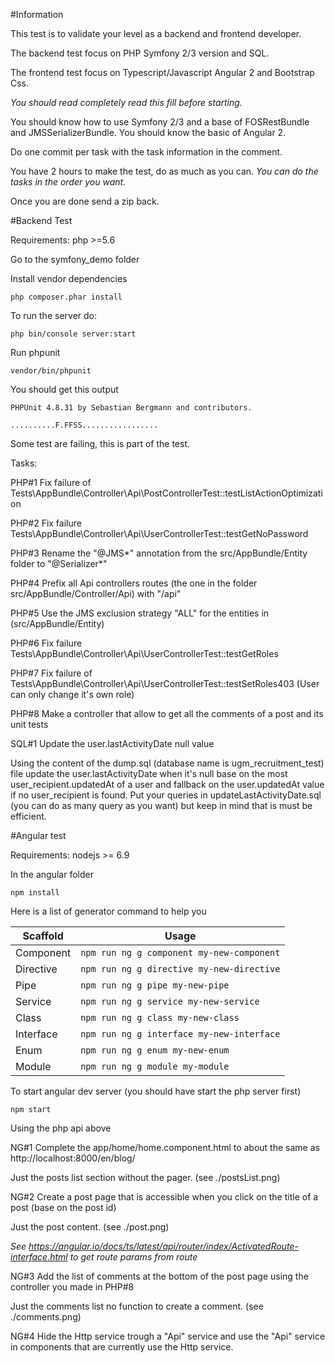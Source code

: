 #Information

This test is to validate your level as a backend and frontend developer.

The backend test focus on PHP Symfony 2/3 version and SQL.

The frontend test focus on Typescript/Javascript Angular 2 and Bootstrap Css.

*You should read completely read this fill before starting.*

You should know how to use Symfony 2/3 and a base of FOSRestBundle and JMSSerializerBundle.
You should know the basic of Angular 2.

Do one commit per task with the task information in the comment.

You have 2 hours to make the test, do as much as you can.
*You can do the tasks in the order you want.*

Once you are done send a zip back.

#Backend Test

Requirements: php >=5.6


Go to the symfony_demo folder

Install vendor dependencies

```
php composer.phar install
```

To run the server do:

```
php bin/console server:start
```

Run phpunit 

```
vendor/bin/phpunit
```

You should get this output

```
PHPUnit 4.8.31 by Sebastian Bergmann and contributors.

..........F.FFSS.................
```

Some test are failing, this is part of the test.

Tasks:

PHP#1 Fix failure of Tests\AppBundle\Controller\Api\PostControllerTest::testListActionOptimization

PHP#2 Fix failure Tests\AppBundle\Controller\Api\UserControllerTest::testGetNoPassword

PHP#3 Rename the "@JMS\*" annotation from the src/AppBundle/Entity folder to "@Serializer\*"

PHP#4 Prefix all Api controllers routes (the one in the folder src/AppBundle/Controller/Api) with "/api"

PHP#5 Use the JMS exclusion strategy "ALL" for the entities in (src/AppBundle/Entity)

PHP#6 Fix failure Tests\AppBundle\Controller\Api\UserControllerTest::testGetRoles

PHP#7 Fix failure of Tests\AppBundle\Controller\Api\UserControllerTest::testSetRoles403 (User can only change it's own role)

PHP#8 Make a controller that allow to get all the comments of a post and its unit tests

SQL#1 Update the user.lastActivityDate null value

Using the content of the dump.sql (database name is ugm_recruitment_test) file update the user.lastActivityDate when it's null 
base on the most user_recipient.updatedAt of a user and fallback on the user.updatedAt value if no user_recipient is found.
Put your queries in updateLastActivityDate.sql (you can do as many query as you want) but keep in mind that is must be efficient.

#Angular test

Requirements: nodejs >= 6.9

In the angular folder

```
npm install
```

Here is a list of generator command to help you

Scaffold  | Usage
---       | ---
Component | `npm run ng g component my-new-component`
Directive | `npm run ng g directive my-new-directive`
Pipe      | `npm run ng g pipe my-new-pipe`
Service   | `npm run ng g service my-new-service`
Class     | `npm run ng g class my-new-class`
Interface | `npm run ng g interface my-new-interface`
Enum      | `npm run ng g enum my-new-enum`
Module    | `npm run ng g module my-module`

To start angular dev server (you should have start the php server first)

```
npm start
```

Using the php api above

NG#1 Complete the app/home/home.component.html to about the same as http://localhost:8000/en/blog/

Just the posts list section without the pager. (see ./postsList.png)

NG#2 Create a post page that is accessible when you click on the title of a post (base on the post id)

Just the post content. (see ./post.png)

*See https://angular.io/docs/ts/latest/api/router/index/ActivatedRoute-interface.html to get route params from route*

NG#3 Add the list of comments at the bottom of the post page using the controller you made in PHP#8

Just the comments list no function to create a comment. (see ./comments.png)

NG#4 Hide the Http service trough a "Api" service and use the "Api" service in components that are currently use the Http service.